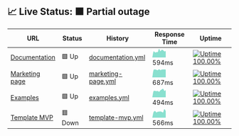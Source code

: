 ## 📈 Live Status: <!--live status--> **🟧 Partial outage**

<!--start: status pages-->
<!-- This summary is generated by Upptime (https://github.com/upptime/upptime) -->
<!-- Do not edit this manually, your changes will be overwritten -->

| URL                                                    | Status  | History                                                                                                      | Response Time                                                                       | Uptime                                                                                                                                                                                                                             |
| ------------------------------------------------------ | ------- | ------------------------------------------------------------------------------------------------------------ | ----------------------------------------------------------------------------------- | ---------------------------------------------------------------------------------------------------------------------------------------------------------------------------------------------------------------------------------- |
| [Documentation](https://documentation.platformos.com/) | 🟩 Up   | [documentation.yml](https://github.com/mdyd-dev/status-instances/commits/master/history/documentation.yml)   | <img alt="Response time graph" src="./graphs/documentation.png" height="20"> 594ms  | [![Uptime 100.00%](https://img.shields.io/endpoint?url=https%3A%2F%2Fraw.githubusercontent.com%2Fmdyd-dev%2Fstatus-instances%2Fmaster%2Fapi%2Fdocumentation%2Fuptime.json)](https://status.platformos.com/history/documentation)   |
| [Marketing page](https://www.platformos.com/)          | 🟩 Up   | [marketing-page.yml](https://github.com/mdyd-dev/status-instances/commits/master/history/marketing-page.yml) | <img alt="Response time graph" src="./graphs/marketing-page.png" height="20"> 687ms | [![Uptime 100.00%](https://img.shields.io/endpoint?url=https%3A%2F%2Fraw.githubusercontent.com%2Fmdyd-dev%2Fstatus-instances%2Fmaster%2Fapi%2Fmarketing-page%2Fuptime.json)](https://status.platformos.com/history/marketing-page) |
| [Examples](https://examples.platform-os.com/)          | 🟩 Up   | [examples.yml](https://github.com/mdyd-dev/status-instances/commits/master/history/examples.yml)             | <img alt="Response time graph" src="./graphs/examples.png" height="20"> 494ms       | [![Uptime 100.00%](https://img.shields.io/endpoint?url=https%3A%2F%2Fraw.githubusercontent.com%2Fmdyd-dev%2Fstatus-instances%2Fmaster%2Fapi%2Fexamples%2Fuptime.json)](https://status.platformos.com/history/examples)             |
| [Template MVP](https://getmarketplace.co)              | 🟥 Down | [template-mvp.yml](https://github.com/mdyd-dev/status-instances/commits/master/history/template-mvp.yml)     | <img alt="Response time graph" src="./graphs/template-mvp.png" height="20"> 566ms   | [![Uptime 100.00%](https://img.shields.io/endpoint?url=https%3A%2F%2Fraw.githubusercontent.com%2Fmdyd-dev%2Fstatus-instances%2Fmaster%2Fapi%2Ftemplate-mvp%2Fuptime.json)](https://status.platformos.com/history/template-mvp)     |

<!--end: status pages-->
